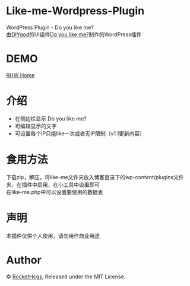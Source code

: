 # Like-me-Wordpress-Plugin  
WordPress Plugin - Do you like me?  
由[DIYgod](http://github.com/DIYgod)的UI组件[Do you like me?](https://github.com/DIYgod/Do-you-like-me)制作的WordPress插件

# DEMO  
[RHW Home](https://home.rhw-team.com/)  

# 介绍  
- 在侧边栏显示 Do you like me?  
- 可编辑显示的文字  
- 可设置每个IP只能like一次或者无IP限制（v1.1更新内容）

# 食用方法  
下载zip，解压，将like-me文件夹放入博客目录下的wp-content/plugins文件夹，在插件中启用，在小工具中设置即可  
在like-me.php中可以设置要使用的数据表

# 声明  
本插件仅供个人使用，请勿用作商业用途

# Author
© [RocketHcgs](http://rockethcgs.me/), Released under the MIT License.
